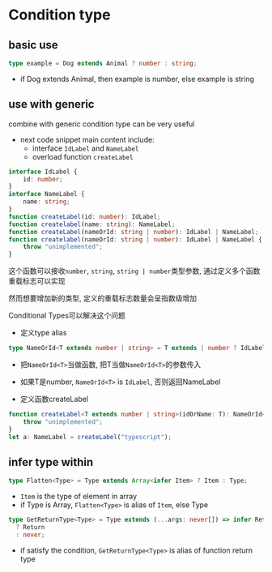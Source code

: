 # Condition type

## basic use

```ts
type example = Dog extends Animal ? number : string;
```

- if Dog extends Animal, then example is number, else example is string

## use with generic

combine with generic condition type can be very useful

- next code snippet main content include:
  - interface `IdLabel` and `NameLabel`
  - overload function `createLabel`

```ts
interface IdLabel {
    id: number;
}
interface NameLabel {
    name: string;
}
function createLabel(id: number): IdLabel;
function createlabel(name: string): NameLabel;
function createLabel(nameOrId: string | number): IdLabel | NameLabel;
function createlabel(nameOrId: string | number): IdLabel | NameLabel {
    throw "unimplemented";
}
```

这个函数可以接收`number`, `string`, `string | number`类型参数, 通过定义多个函数重载标志可以实现

然而想要增加新的类型, 定义的重载标志数量会呈指数级增加

Conditional Types可以解决这个问题

- 定义type alias

```ts
type NameOrId<T extends number | string> = T extends | number ? IdLabel : NameLabel;
```

- 把`NameOrId<T>`当做函数, 把T当做`NameOrId<T>`的参数传入
- 如果T是number, `NameOrId<T>` is `IdLabel`, 否则返回NameLabel

- 定义函数createLabel

```ts
function createLabel<T extends number | string>(idOrName: T): NameOrId<T> {
    throw "unimplemented";
}
let a: NameLabel = createLabel("typescript");
```

## infer type within

```ts
type Flatten<Type> = Type extends Array<infer Item> ? Item : Type;
```

- `Item` is the type of element in array
- if Type is Array, `Flatten<Type>` is alias of `Item`, else Type

```ts
type GetReturnType<Type> = Type extends (...args: never[]) => infer Return
  ? Return
  : never;
```

- if satisfy the condition, `GetReturnType<Type>` is alias of function return type